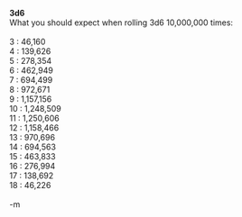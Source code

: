 <b>3d6</b>
<br />What you should expect when rolling 3d6 10,000,000 times:
<br />
<br />        3 : 46,160
<br />        4 : 139,626
<br />        5 : 278,354
<br />        6 : 462,949
<br />        7 : 694,499
<br />        8 : 972,671
<br />        9 : 1,157,156
<br />        10 : 1,248,509
<br />        11 : 1,250,606
<br />        12 : 1,158,466
<br />        13 : 970,696
<br />        14 : 694,563
<br />        15 : 463,833
<br />        16 : 276,994
<br />        17 : 138,692
<br />        18 : 46,226
<br />
<br />-m
<br />